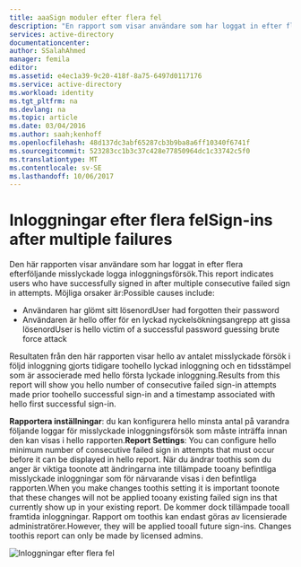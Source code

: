 ```yaml
---
title: aaaSign moduler efter flera fel
description: "En rapport som visar användare som har loggat in efter flera efterföljande misslyckade logga inloggningsförsök."
services: active-directory
documentationcenter: 
author: SSalahAhmed
manager: femila
editor: 
ms.assetid: e4ec1a39-9c20-418f-8a75-6497d0117176
ms.service: active-directory
ms.workload: identity
ms.tgt_pltfrm: na
ms.devlang: na
ms.topic: article
ms.date: 03/04/2016
ms.author: saah;kenhoff
ms.openlocfilehash: 48d137dc3abf65287cb3b9ba8a6ff10340f6741f
ms.sourcegitcommit: 523283cc1b3c37c428e77850964dc1c33742c5f0
ms.translationtype: MT
ms.contentlocale: sv-SE
ms.lasthandoff: 10/06/2017
---
```

# <a name="sign-ins-after-multiple-failures"></a><span data-ttu-id="b40c2-103">Inloggningar efter flera fel</span><span class="sxs-lookup"><span data-stu-id="b40c2-103">Sign-ins after multiple failures</span></span>
<span data-ttu-id="b40c2-104">Den här rapporten visar användare som har loggat in efter flera efterföljande misslyckade logga inloggningsförsök.</span><span class="sxs-lookup"><span data-stu-id="b40c2-104">This report indicates users who have successfully signed in after multiple consecutive failed sign in attempts.</span></span> <span data-ttu-id="b40c2-105">Möjliga orsaker är:</span><span class="sxs-lookup"><span data-stu-id="b40c2-105">Possible causes include:</span></span>

* <span data-ttu-id="b40c2-106">Användaren har glömt sitt lösenord</span><span class="sxs-lookup"><span data-stu-id="b40c2-106">User had forgotten their password</span></span></li><li><span data-ttu-id="b40c2-107">Användaren är hello offer för en lyckad nyckelsökningsangrepp att gissa lösenord</span><span class="sxs-lookup"><span data-stu-id="b40c2-107">User is hello victim of a successful password guessing brute force attack</span></span>

<span data-ttu-id="b40c2-108">Resultaten från den här rapporten visar hello av antalet misslyckade försök i följd inloggning gjorts tidigare toohello lyckad inloggning och en tidsstämpel som är associerade med hello första lyckade inloggning.</span><span class="sxs-lookup"><span data-stu-id="b40c2-108">Results from this report will show you hello number of consecutive failed sign-in attempts made prior toohello successful sign-in and a timestamp associated with hello first successful sign-in.</span></span>

<span data-ttu-id="b40c2-109">**Rapportera inställningar**: du kan konfigurera hello minsta antal på varandra följande loggar för misslyckade inloggningsförsök som måste inträffa innan den kan visas i hello rapporten.</span><span class="sxs-lookup"><span data-stu-id="b40c2-109">**Report Settings**: You can configure hello minimum number of consecutive failed sign in attempts that must occur before it can be displayed in hello report.</span></span> <span data-ttu-id="b40c2-110">När du ändrar toothis som du anger är viktiga toonote att ändringarna inte tillämpade tooany befintliga misslyckade inloggningar som för närvarande visas i den befintliga rapporten.</span><span class="sxs-lookup"><span data-stu-id="b40c2-110">When you make changes toothis setting it is important toonote that these changes will not be applied tooany existing failed sign ins that currently show up in your existing report.</span></span> <span data-ttu-id="b40c2-111">De kommer dock tillämpade tooall framtida inloggningar. Rapport om toothis kan endast göras av licensierade administratörer.</span><span class="sxs-lookup"><span data-stu-id="b40c2-111">However, they will be applied tooall future sign-ins. Changes toothis report can only be made by licensed admins.</span></span>

![Inloggningar efter flera fel](./media/active-directory-reporting-sign-ins-after-multiple-failures/signInsAfterMultipleFailures.PNG)


